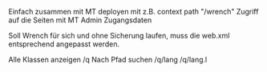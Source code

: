 Einfach zusammen mit MT deployen mit z.B. context path "/wrench"
Zugriff auf die Seiten mit MT Admin Zugangsdaten

Soll Wrench für sich und ohne Sicherung laufen, muss die web.xml entsprechend angepasst werden.


Alle Klassen anzeigen
/q
Nach Pfad suchen
/q/lang
/q/lang.l

